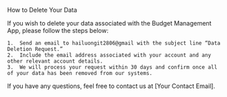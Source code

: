 How to Delete Your Data

If you wish to delete your data associated with the Budget Management App, please follow the steps below:

	1.	Send an email to hailuongit2806@gmail with the subject line “Data Deletion Request.”
	2.	Include the email address associated with your account and any other relevant account details.
	3.	We will process your request within 30 days and confirm once all of your data has been removed from our systems.

If you have any questions, feel free to contact us at [Your Contact Email].
